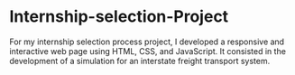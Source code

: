 # Internship-selection-Project
For my internship selection process project, I developed a responsive and interactive web page using HTML, CSS, and JavaScript. It consisted in the development of a simulation for an interstate freight transport system.
